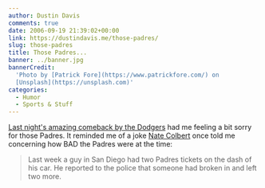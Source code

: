 ```yaml
---
author: Dustin Davis
comments: true
date: 2006-09-19 21:39:02+00:00
link: https://dustindavis.me/those-padres/
slug: those-padres
title: Those Padres...
banner: ../banner.jpg
bannerCredit:
  'Photo by [Patrick Fore](https://www.patrickfore.com/) on
  [Unsplash](https://unsplash.com)'
categories:
  - Humor
  - Sports & Stuff
---
```


[Last night's amazing comeback by the Dodgers](http://mlb.mlb.com/NASApp/mlb/news/gameday_recap.jsp?ymd=20060919&content_id=1670274&vkey=recap&fext=.jsp&c_id=sd)
had me feeling a bit sorry for those Padres. It reminded me of a joke
[Nate Colbert](http://en.wikipedia.org/wiki/Nate_Colbert) once told me
concerning how BAD the Padres were at the time:

<blockquote>
Last week a guy in San Diego had two Padres tickets on the dash of his car. He reported to the police that someone had broken in and left two more.
</blockquote>
